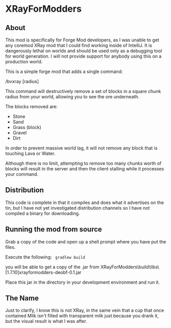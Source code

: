 XRayForModders
==============

About
-----
This mod is specifically for Forge Mod developers, as I was unable to get any coremod XRay mod that I could find working inside of IntelliJ. It is dangerously lethal on worlds and should be used only as a debugging tool for world generation. I will not provide support for anybody using this on a production world.

This is a simple forge mod that adds a single command:

/bvxray [radius]

This command will destructively remove a set of blocks in a square chunk radius from your world, allowing you to see the ore underneath.

The blocks removed are:
* Stone
* Sand
* Grass (block)
* Gravel
* Dirt

In order to prevent massive world lag, it will not remove any block that is touching Lava or Water.

Although there is no limit, attempting to remove too many chunks worth of blocks will result in the server and then the client stalling while it processes your command.

Distribution
------------
This code is complete in that it compiles and does what it advertises on the tin, but I have not yet investigated distribution channels so I have not compiled a binary for downloading.

Running the mod from source
---------------------------
Grab a copy of the code and open up a shell prompt where you have put the files.

Execute the following:
``` gradlew build```
 
you will be able to get a copy of the .jar from XRayForModders\build\libs\\[1.7.10]xrayformodders-deobf-0.1.jar

Place this jar in the directory in your development environment and run it.

The Name
--------
Just to clarify, I know this is not XRay, in the same vein that a cup that once contained Milk isn't filled with transparent milk just because you drank it, but the visual result is what I was after.
